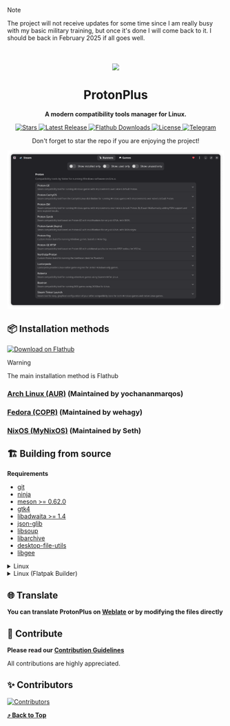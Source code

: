 > [!NOTE]  
> The project will not receive updates for some time since I am really busy with my basic military training, but once it's done I will come back to it. I should be back in February 2025 if all goes well.

<h1 align="center">
    <img align="center" width=150 src="data/logo/com.vysp3r.ProtonPlus.svg" />
    <br><br>
    ProtonPlus
</h1>

<p align="center">
  <strong>A modern compatibility tools manager for Linux.</strong>
</p>

<p align="center">
    <a href="https://github.com/Vysp3r/ProtonPlus/stargazers">
      <img alt="Stars" title="Stars" src="https://img.shields.io/github/stars/Vysp3r/ProtonPlus?style=shield&label=%E2%AD%90%20Stars&branch=main&kill_cache=1%22" />
    </a>
    <a href="https://github.com/Vysp3r/ProtonPlus/releases/latest">
      <img alt="Latest Release" title="Latest Release" src="https://img.shields.io/github/v/release/Vysp3r/ProtonPlus?style=shield&label=%F0%9F%9A%80%20Release">
    </a>
    <a href="https://klausenbusk.github.io/flathub-stats/#ref=com.vysp3r.ProtonPlus&interval=infinity&downloadType=installs%2Bupdates">
      <img alt="Flathub Downloads" title="Flathub Downloads" src="https://img.shields.io/badge/dynamic/json?color=informational&label=Downloads&logo=flathub&logoColor=white&query=%24.installs_total&url=https%3A%2F%2Fflathub.org%2Fapi%2Fv2%2Fstats%2Fcom.vysp3r.ProtonPlus">
    </a>
    <a href="https://github.com/Vysp3r/ProtonPlus/blob/main/LICENSE.md">
      <img alt="License" title="License" src="https://img.shields.io/github/license/Vysp3r/ProtonPlus?label=%F0%9F%93%9C%20License" />
    </a>
    <a href="https://t.me/ProtonPlus">
      <img alt="Telegram" title="Telegram" src="https://img.shields.io/endpoint?color=neon&style=shield&url=https%3A%2F%2Ftg.sumanjay.workers.dev%2FProtonPlus">
    </a>
</p>

<p align="center">
    Don't forget to star the repo if you are enjoying the project!</i>
</p>

[<img alt='Preview 1' src='data/previews/Preview-1.png' />](https://flathub.org/apps/details/com.vysp3r.ProtonPlus)

## 📦️ Installation methods

<a href="https://flathub.org/apps/com.vysp3r.ProtonPlus">
    <img width='240' alt='Download on Flathub' src='https://flathub.org/api/badge?svg&locale=en&light' />
</a>

<p></p>

> [!WARNING]
> The main installation method is Flathub

### [Arch Linux (AUR)](https://aur.archlinux.org/packages/protonplus) (Maintained by yochananmarqos)

### [Fedora (COPR)](https://copr.fedorainfracloud.org/coprs/wehagy/protonplus/) (Maintained by wehagy)

### [NixOS (MyNixOS)](https://mynixos.com/nixpkgs/package/protonplus) (Maintained by Seth)

## 🏗️ Building from source

**Requirements**

- [git](https://github.com/git/git)
- [ninja](https://github.com/ninja-build/ninja)
- [meson >= 0.62.0](https://github.com/mesonbuild/meson)
- [gtk4](https://gitlab.gnome.org/GNOME/gtk/)
- [libadwaita >= 1.4](https://gitlab.gnome.org/GNOME/libadwaita)
- [json-glib](https://gitlab.gnome.org/GNOME/json-glib)
- [libsoup](https://gitlab.gnome.org/GNOME/libsoup)
- [libarchive](https://github.com/libarchive/libarchive)
- [desktop-file-utils](https://gitlab.freedesktop.org/xdg/desktop-file-utils)
- [libgee](https://gitlab.gnome.org/GNOME/libgee)

<details>
  <summary>Linux</summary>

1. Install all dependencies (I am on Fedora, so for you this line might be different)
    ```bash
    sudo dnf install \
      git \
      ninja-build \
      meson \
      gtk4-devel \
      libadwaita-devel \
      json-glib-devel \
      libsoup3-devel \
      libarchive-devel \
      desktop-file-utils \
      libgee-devel
    ```

2. Clone the GitHub repo and change to repo directory
    ```bash
    git clone https://github.com/Vysp3r/ProtonPlus.git && \
      cd ProtonPlus
    ```

3. Build the local source code as a native application
    ```bash
    ./scripts/build-native.sh

    # Alternative: Runs application after the build.
    ./scripts/build-native.sh run
    ```

4. (Optional) Install the application
    ```bash
    cd build-native
    ninja install
    ```

5. Run the application
    ```bash
    cd src && \
    ./com.vysp3r.ProtonPlus
    ```
</details>

<details>
  <summary>Linux (Flatpak Builder)</summary>

1. Install all dependencies (I am on Fedora, so for you this line might be different)
    ```bash
    sudo dnf install \
      git \
      flatpak
    ```

2. Add the flathub repo to your system if not added before
    ```bash
    flatpak --if-not-exists remote-add \
      flathub https://flathub.org/repo/flathub.flatpakrepo
    ```

3. Install the necessary runtimes and build tools for Flatpak
    ```bash
    flatpak install \
      runtime/org.gnome.Sdk/x86_64/47 \
      runtime/org.gnome.Platform/x86_64/47 \
      runtime/org.freedesktop.Sdk.Extension.vala/x86_64/24.08 \
      org.flatpak.Builder
    ```

4. Clone the GitHub repo and change to repo directory
    ```bash
    git clone https://github.com/Vysp3r/ProtonPlus.git && \
      cd ProtonPlus
    ```

5. Build the local source code as a Flatpak and install for the current user
    ```bash
    ./scripts/build-local.sh

    # Alternative: Runs application after the build.
    ./scripts/build-local.sh run
    ```

6. Run the application
    ```bash
    flatpak --user run \
      com.vysp3r.ProtonPlus
    ```
</details>

## 🌐 Translate

**You can translate ProtonPlus on [Weblate](https://hosted.weblate.org/projects/protonplus/protonplus/) or by modifying the files directly**

## 🙌 Contribute
**Please read our [Contribution Guidelines](/CONTRIBUTING.md)**

All contributions are highly appreciated.
## ✨️ Contributors

[![Contributors](https://contrib.rocks/image?repo=Vysp3r/ProtonPlus)](https://github.com/Vysp3r/ProtonPlus/graphs/contributors)

**[⤴️ Back to Top](#ProtonPlus)**
